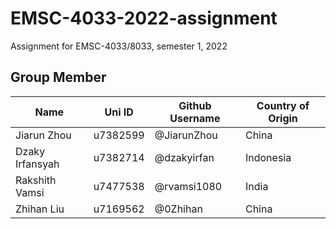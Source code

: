 # EMSC-4033-2022-assignment
Assignment for EMSC-4033/8033, semester 1, 2022

## Group Member

| Name | Uni ID | Github Username | Country of Origin |
|  --- |    --- |     --- |            --- | 
| Jiarun Zhou | u7382599 | @JiarunZhou | China |
| Dzaky Irfansyah | u7382714 | @dzakyirfan | Indonesia |
| Rakshith Vamsi | u7477538 | @rvamsi1080 | India |
| Zhihan Liu | u7169562 | @0Zhihan | China |
